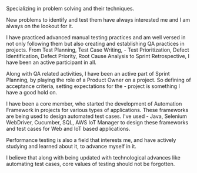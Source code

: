 Specializing in problem solving and their techniques. 

New problems to identify and test them have always interested me and I am always on the lookout for it. 
  
I have practiced advanced manual testing practices and am well versed in not only following them but also creating and establishing QA practices in projects. From Test Planning, Test Case Writing, - Test Prioritization, Defect Identification, Defect Priority, Root Cause Analysis to Sprint Retrospective, I have been an active participant in all. 

Along with QA related activities, I have been an active part of Sprint Planning, by playing the role of a Product Owner on a project. So defining of acceptance criteria, setting expectations for the - project is something I have a good hold on. 

I have been a core member, who started the development of Automation Framework in projects for various types of applications. These frameworks are being used to design automated test cases. I've used - Java, Selenium WebDriver, Cucumber, SQL, AWS IoT Manager to design these frameworks and test cases for Web and IoT based applications. 

Performance testing is also a field that interests me, and have actively studying and learned about it, to advance myself in it. 
  
I believe that along with being updated with technological advances like automating test cases, core values of testing should not be forgotten. 

<!---
sandra3120/sandra3120 is a ✨ special ✨ repository because its `README.md` (this file) appears on your GitHub profile.
You can click the Preview link to take a look at your changes.
--->
